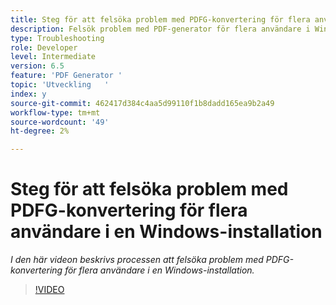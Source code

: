 ```yaml
---
title: Steg för att felsöka problem med PDFG-konvertering för flera användare i en Windows-installation
description: Felsök problem med PDF-generator för flera användare i Windows Setup.
type: Troubleshooting
role: Developer
level: Intermediate
version: 6.5
feature: 'PDF Generator '
topic: 'Utveckling   '
index: y
source-git-commit: 462417d384c4aa5d99110f1b8dadd165ea9b2a49
workflow-type: tm+mt
source-wordcount: '49'
ht-degree: 2%

---
```


# Steg för att felsöka problem med PDFG-konvertering för flera användare i en Windows-installation

*I den här videon beskrivs processen att felsöka problem med PDFG-konvertering för flera användare i en Windows-installation.*

>[!VIDEO](https://video.tv.adobe.com/v/335550?quality=9&learn=on)

